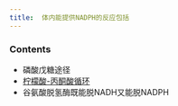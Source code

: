 ```yaml
---
title:  体内能提供NADPH的反应包括
--- 
```


### Contents
- 磷酸戊糖途径
- [柠檬酸-丙酮酸循环](/柠檬酸-丙酮酸循环)
- 谷氨酸脱氢酶既能脱NADH又能脱NADPH
